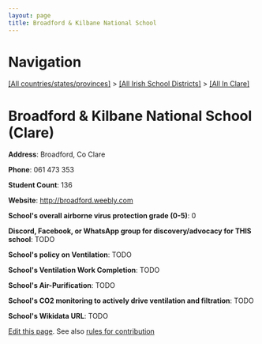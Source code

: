```yaml
---
layout: page
title: Broadford & Kilbane National School
---
```

# Navigation

[[All countries/states/provinces]](../../..) > [[All Irish School Districts]](../..) > [[All In Clare]](..)

# Broadford & Kilbane National School (Clare)

**Address**: Broadford, Co Clare

**Phone**: 061 473 353

**Student Count**: 136

**Website**: <http://broadford.weebly.com>

**School's overall airborne virus protection grade (0-5)**: 0

**Discord, Facebook, or WhatsApp group for discovery/advocacy for THIS school**: TODO

**School's policy on Ventilation**: TODO

**School's Ventilation Work Completion**: TODO

**School's Air-Purification**: TODO

**School's CO2 monitoring to actively drive ventilation and filtration**: TODO

**School's Wikidata URL**: TODO


[Edit this page](https://github.com/ventilate-schools/Ireland/edit/main/./Clare/Broadford_&_Kilbane_National_School.md). See also [rules for contribution](../../../contribution-rules/)
